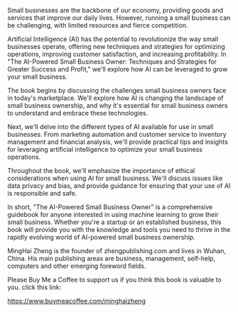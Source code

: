 
Small businesses are the backbone of our economy, providing goods and services that improve our daily lives. However, running a small business can be challenging, with limited resources and fierce competition.

Artificial Intelligence (AI) has the potential to revolutionize the way small businesses operate, offering new techniques and strategies for optimizing operations, improving customer satisfaction, and increasing profitability. In "The AI-Powered Small Business Owner: Techniques and Strategies for Greater Success and Profit," we'll explore how AI can be leveraged to grow your small business.

The book begins by discussing the challenges small business owners face in today's marketplace. We'll explore how AI is changing the landscape of small business ownership, and why it's essential for small business owners to understand and embrace these technologies.

Next, we'll delve into the different types of AI available for use in small businesses. From marketing automation and customer service to inventory management and financial analysis, we'll provide practical tips and insights for leveraging artificial intelligence to optimize your small business operations.

Throughout the book, we'll emphasize the importance of ethical considerations when using AI for small business. We'll discuss issues like data privacy and bias, and provide guidance for ensuring that your use of AI is responsible and safe.

In short, "The AI-Powered Small Business Owner" is a comprehensive guidebook for anyone interested in using machine learning to grow their small business. Whether you're a startup or an established business, this book will provide you with the knowledge and tools you need to thrive in the rapidly evolving world of AI-powered small business ownership.

MingHai Zheng is the founder of zhengpublishing.com and lives in Wuhan, China. His main publishing areas are business, management, self-help, computers and other emerging foreword fields.

Please Buy Me a Coffee to support us if you think this book is valuable to you. click this link:

https://www.buymeacoffee.com/minghaizheng
